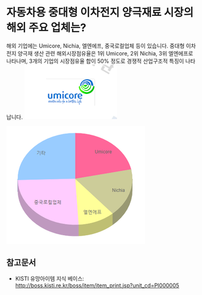 # 자동차용 중대형 이차전지 양극재료 시장의 해외 주요 업체는?

해외 기업에는 Umicore, Nichia, 엘엔에프, 중국로컬업체 등이 있습니다.
중대형 이차전지 양극재 생산 관련 해외시장점유율은 1위 Umicore, 2위 Nichia, 3위 엘엔에프로 나타나며, 3개의 기업의 시장점유율 합이 50% 정도로 경쟁적 산업구조적 특징이 나타납니다.
![](./images/자동차용중대형이차전지양극재료_Q13_1_3_.PNG)

![](./images/자동차용중대형이차전지양극재료_Q13_1_3.PNG)

## 참고문서
- KISTI 유망아이템 지식 베이스: http://boss.kisti.re.kr/boss/item/item_print.jsp?unit_cd=PI000005
